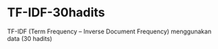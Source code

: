 # TF-IDF-30hadits
TF-IDF (Term Frequency – Inverse Document Frequency) menggunakan data (30 hadits)
